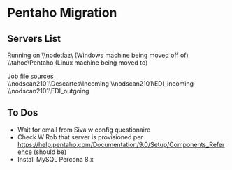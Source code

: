 # Pentaho Migration


## Servers List

Running on
\\\\nodetlaz\ (Windows machine being moved off of)
\\\\tahoe\\Pentaho (Linux machine being moved to)

Job file sources  
\\\\nodscan2101\\Descartes\\Incoming
\\\\nodscan2101\\EDI_incoming
\\\\nodscan2101\\EDI_outgoing


## To Dos

- Wait for email from Siva w config questionaire
- Check W Rob that server is provisioned per https://help.pentaho.com/Documentation/9.0/Setup/Components_Reference (should be)
- Install MySQL Percona 8.x 
